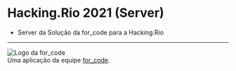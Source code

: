 # Hacking.Rio 2021 (Server)

- Server da Solução da for_code para a Hacking.Rio

---

![Logo da for_code](https://imgur.com/CfDkyrD.png)
<br>
Uma aplicação da equipe [for_code](https://www.instagram.com/forcodeufrj/).
